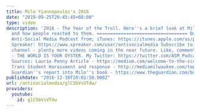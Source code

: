 ```yaml
---
title: Milo Yiannopoulos's 2016
date: "2019-09-25T20:45:45+08:00"
type: video
description: '2016 - The Year of the Troll. Here''s a brief look at Milo''s controversies,
  and how people reacted to them. ================================== Download the
  Anti-Social Media Podcast from; iTunes: https://itunes.apple.com/us/podcast/anti-social-media-podcast/id1076431995?mt=2
  Spreaker: https://www.spreaker.com/user/antisocialmedia Subscribe to my YouTube
  channel - plenty more videos coming in the near future. Like, comment or downvote
  - THE WORLD IS YOUR OYSTER. My Twitter: https://twitter.com/ASM_Podcast x ================================
  Sources: Laurie Penny Article - https://medium.com/welcome-to-the-scream-room/im-with-the-banned-8d1b6e0b2932
  Trans Student Harassment and response - http://mediamilwaukee.com/top-stories/milo-yiannopoulos-milwaukee-tour-twitter-uw-uwm-transgender-lockerroom-policy-breitbart-alt-right
  Guardian''s report into Milo''s book - https://www.theguardian.com/books/2016/dec/30/breitbart-milo-yiannopoulos-claims-deal-autobiography'
publishdate: "2016-12-30T20:01:58.000Z"
url: /antisocialmedia/glC5bVsVTdw/
providers:
  youtube:
    id: glC5bVsVTdw
---
```

